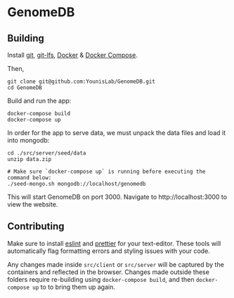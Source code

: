 # GenomeDB

## Building

Install [git](https://git-scm.com/), [git-lfs](https://git-lfs.github.com/), [Docker](https://docs.docker.com/install/) & [Docker Compose](https://docs.docker.com/compose/install/).

Then,

```
git clone git@github.com:YounisLab/GenomeDB.git
cd GenomeDB
```

Build and run the app:

```
docker-compose build
docker-compose up
```

In order for the app to serve data, we must unpack the data files and load it into mongodb:

```
cd ./src/server/seed/data
unzip data.zip

# Make sure `docker-compose up` is running before executing the command below:
./seed-mongo.sh mongodb://localhost/genomedb
```

This will start GenomeDB on port 3000. Navigate to http://localhost:3000 to view the website.

## Contributing

Make sure to install [eslint](https://eslint.org/) and [prettier](https://prettier.io/) for your text-editor. These
tools will automatically flag formatting errors and styling issues with your code.

Any changes made inside `src/client` or `src/server` will be captured by the containers and
reflected in the browser. Changes made outside these folders require re-building using `docker-compose build`,
and then `docker-compose up` to to bring them up again.

